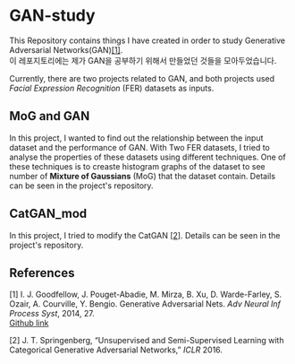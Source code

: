 # GAN-study


This Repository contains things I have created in order to study Generative Adversarial Networks(GAN)[[1]](#1).  
이 레포지토리에는 제가 GAN을 공부하기 위해서 만들었던 것들을 모아두었습니다.

Currently, there are two projects related to GAN, and both projects used *Facial Expression Recognition* (FER) datasets as inputs.

## MoG and GAN

In this project, I wanted to find out the relationship between the input dataset and the performance of GAN.
With Two FER datasets, I tried to analyse the properties of these datasets using different techniques. One of these techniques is to creaste histogram graphs of the dataset to see number of **Mixture of Gaussians** (MoG) that the dataset contain.
Details can be seen in the project's repository.

## CatGAN_mod

In this project, I tried to modify the CatGAN [[2]](#2).
Details can be seen in the project's repository.

## References
<a id="1">[1]</a>  I. J. Goodfellow, J. Pouget-Abadie, M. Mirza, B. Xu, D. Warde-Farley, S. Ozair, A. Courville, Y. Bengio. Generative Adversarial Nets. *Adv Neural Inf Process Syst*, 2014, 27.  
[Github link](https://github.com/goodfeli/adversarial)

<a id="2">[2]</a>  J. T. Springenberg, “Unsupervised and Semi-Supervised Learning with Categorical Generative Adversarial Networks,” *ICLR* 2016.
